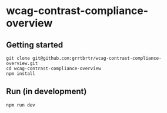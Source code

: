 # wcag-contrast-compliance-overview

## Getting started
```
git clone git@github.com:grrtbrtr/wcag-contrast-compliance-overview.git
cd wcag-contrast-compliance-overview
npm install
```

## Run (in development)
```
npm run dev
```
